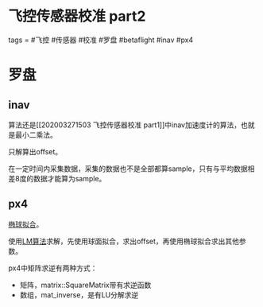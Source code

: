 # 飞控传感器校准 part2
tags = #飞控 #传感器 #校准 #罗盘 #betaflight #inav #px4

# 罗盘
## inav
算法还是[[202003271503 飞控传感器校准 part1]]中inav加速度计的算法，也就是最小二乘法。

只解算出offset。

在一定时间内采集数据，采集的数据也不是全部都算sample，只有与平均数据相差8度的数据才能算为sample。

## px4

[椭球拟合](https://www.st.com/resource/zh/design_tip/dm00286302-ellipsoid-or-sphere-fitting-for-sensor-calibration-stmicroelectronics.pdf)。

使用[LM算法](https://en.wikipedia.org/wiki/Levenberg%E2%80%93Marquardt_algorithm)求解，先使用球面拟合，求出offset，再使用椭球拟合求出其他参数。

px4中矩阵求逆有两种方式：
- 矩阵，matrix::SquareMatrix带有求逆函数
- 数组，mat_inverse，是有LU分解求逆
